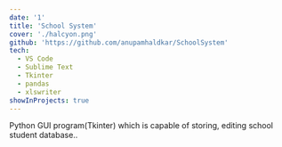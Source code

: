 ```yaml
---
date: '1'
title: 'School System'
cover: './halcyon.png'
github: 'https://github.com/anupamhaldkar/SchoolSystem'
tech:
  - VS Code
  - Sublime Text
  - Tkinter
  - pandas
  - xlswriter
showInProjects: true
---
```


Python GUI program(Tkinter) which is capable of storing, editing school student database..

